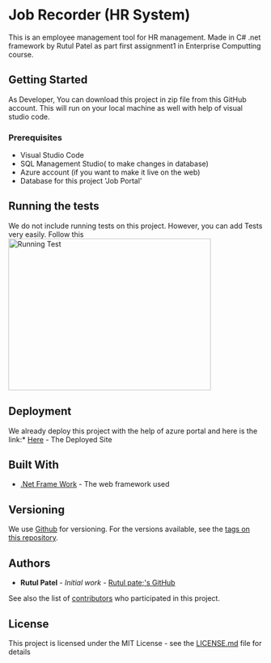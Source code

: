 # Job Recorder (HR System)

This is an employee management tool for HR management. Made in C# .net framework by Rutul Patel as part first assignment1 in Enterprise Computting course.

## Getting Started

As Developer, You can download this project in zip file from this GitHub account. This will run on your local machine as well with help of visual studio code.

### Prerequisites

* Visual Studio Code
* SQL Management Studio( to make changes in database)
* Azure account (if you want to make it live on the web)
* Database for this project 'Job Portal'


## Running the tests

We do not include running tests on this project. However, you can add Tests very easily. Follow this 
<img src="https://docs.microsoft.com/en-us/aspnet/web-forms/overview/getting-started/creating-a-basic-web-forms-page/_static/image3.png" alt="Running Test" width="400" height="300"></br>


## Deployment

We already deploy this project with the help of azure portal  and here is the link:*  [Here](http://jobrecorder.azurewebsites.net/) - The Deployed Site 

## Built With

* [.Net Frame Work](https://www.asp.net/mvc) - The web framework used


## Versioning

We use [Github](https://github.com/) for versioning. For the versions available, see the [tags on this repository](https://github.com/Rutulpatel7077/jobRecorder). 

## Authors

* **Rutul Patel** - *Initial work* - [Rutul pate;'s GitHub](https://github.com/Rutulpatel7077)

See also the list of [contributors](https://github.com/ifotn?tab=repositories) who participated in this project.

## License

This project is licensed under the MIT License - see the [LICENSE.md](LICENSE.md) file for details
